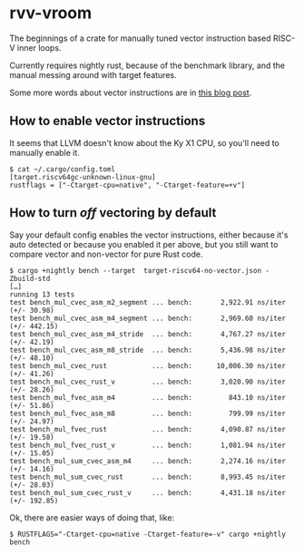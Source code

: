 # rvv-vroom

The beginnings of a crate for manually tuned vector instruction based RISC-V
inner loops.

Currently requires nightly rust, because of the benchmark library, and the
manual messing around with target features.

Some more words about vector instructions are in [this blog
post](https://blog.habets.se/2025/03/Exploring-RISC-V-vector-instructions.html).

## How to enable vector instructions

It seems that LLVM doesn't know about the Ky X1 CPU, so you'll need to manually
enable it.

```
$ cat ~/.cargo/config.toml
[target.riscv64gc-unknown-linux-gnu]
rustflags = ["-Ctarget-cpu=native", "-Ctarget-feature=+v"]
```

## How to turn *off* vectoring by default

Say your default config enables the vector instructions, either because it's auto
detected or because you enabled it per above, but you still want to compare
vector and non-vector for pure Rust code.

```
$ cargo +nightly bench --target  target-riscv64-no-vector.json -Zbuild-std
[…]
running 13 tests
test bench_mul_cvec_asm_m2_segment ... bench:       2,922.91 ns/iter (+/- 30.98)
test bench_mul_cvec_asm_m4_segment ... bench:       2,969.60 ns/iter (+/- 442.15)
test bench_mul_cvec_asm_m4_stride  ... bench:       4,767.27 ns/iter (+/- 42.19)
test bench_mul_cvec_asm_m8_stride  ... bench:       5,436.98 ns/iter (+/- 48.10)
test bench_mul_cvec_rust           ... bench:      10,006.30 ns/iter (+/- 41.26)
test bench_mul_cvec_rust_v         ... bench:       3,020.90 ns/iter (+/- 28.26)
test bench_mul_fvec_asm_m4         ... bench:         843.10 ns/iter (+/- 51.86)
test bench_mul_fvec_asm_m8         ... bench:         799.99 ns/iter (+/- 24.97)
test bench_mul_fvec_rust           ... bench:       4,090.87 ns/iter (+/- 19.58)
test bench_mul_fvec_rust_v         ... bench:       1,081.94 ns/iter (+/- 15.05)
test bench_mul_sum_cvec_asm_m4     ... bench:       2,274.16 ns/iter (+/- 14.16)
test bench_mul_sum_cvec_rust       ... bench:       8,993.45 ns/iter (+/- 28.03)
test bench_mul_sum_cvec_rust_v     ... bench:       4,431.18 ns/iter (+/- 192.85)
```

Ok, there are easier ways of doing that, like:

```
$ RUSTFLAGS="-Ctarget-cpu=native -Ctarget-feature=-v" cargo +nightly bench
```
